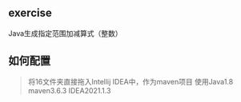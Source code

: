 ## exercise

Java生成指定范围加减算式（整数）

## 如何配置

> 将16文件夹直接拖入Intellij IDEA中，作为maven项目
> 使用Java1.8 maven3.6.3 IDEA2021.1.3
